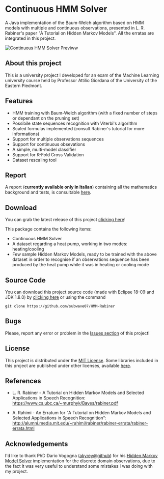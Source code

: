 # Continuous HMM Solver
A Java implementation of the Baum-Welch algorithm based on HMM models with multiple and continuous observations, presented in L. R. Rabiner's paper "A Tutorial on Hidden Markov Models". All the erratas are integrated in this project.

![Continuous HMM Solver Previww](https://raw.githubusercontent.com/subwave07/HMM-Rabiner/masterv1/README.md_images/logo.jpg)

## About this project
This is a university project I developed for an exam of the Machine Learning university course held by Professor Attilio Giordana
of the University of the Eastern Piedmont.

## Features
*	HMM training with Baum-Welch algorithm (with a fixed number of steps or dependant on the pruning set)
*	Possibile state sequences recognition with Viterbi's algorithm
*	Scaled formulas implemented (consult Rabiner's tutorial for more informations)
*	Support for multiple observations sequences
*	Support for continuous obsevations
*	A simple, multi-model classifier
*	Support for K-Fold Cross Validation
*	Dataset rescaling tool

## Report
A report (**currently available only in Italian**) containing all the mathematics background and tests, is consultable [here](https://github.com/subwave07/HMM-Rabiner/blob/masterv1/CHMMS_Report.pdf).

## Download
You can grab the latest release of this project [clicking here](https://github.com/subwave07/HMM-Rabiner/releases)!

This package contains the following items:
* Continuous HMM Solver
* A dataset regarding a heat pump, working in two modes: heating/cooling
* Few sample Hidden Markov Models, ready to be trained with the above dataset in order to recognise if an observations sequence
has been produced by the heat pump while it was in heating or cooling mode

## Source Code
You can download this project source code (made with Eclipse 18-09 and JDK 1.8.0) by [clicking here](https://github.com/subwave07/HMM-Rabiner/archive/masterv1.zip) or using the command

```git clone https://github.com/subwave07/HMM-Rabiner```

## Bugs
Please, report any error or problem in the [Issues section](https://github.com/subwave07/HMM-Rabiner/issues) of this project!

## License
This project is distributed under the [MIT License](https://github.com/subwave07/HMM-Rabiner/blob/masterv1/LICENSE).
Some libraries included in this project are published under other licenses, available [here](https://github.com/subwave07/HMM-Rabiner/tree/masterv1/lib/doc).

## References
* L. R. Rabiner - A Tutorial on Hidden Markov Models and Selected Applications in Speech Recognition: 
https://www.cs.ubc.ca/~murphyk/Bayes/rabiner.pdf

* A. Rahimi - An Erratum for "A Tutorial on Hidden Markov Models and Selected Applications in Speech Recognition": 
http://alumni.media.mit.edu/~rahimi/rabiner/rabiner-errata/rabiner-errata.html

## Acknowledgements
I'd like to thank PhD Dario Vogogna ([akyrey@github](https://github.com/akyrey)) for his [Hidden Markov Model Solver](https://github.com/akyrey/HiddenMarkovModel_Solver)
implementation for the discrete domain observations, due to the fact it was very useful to understand some mistakes I was doing with my project.
